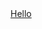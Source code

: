 <!doctype html>
<html lang="fr">
<head>
  <meta charset="utf-8">
  <title>jecdr</title>
  <link rel="stylesheet" href="style.css">
  <script src="script.js"></script>
</head>
<body>
  <a href="https://www.chaussemouton.fr">Hello</a>
</body>
</html>
